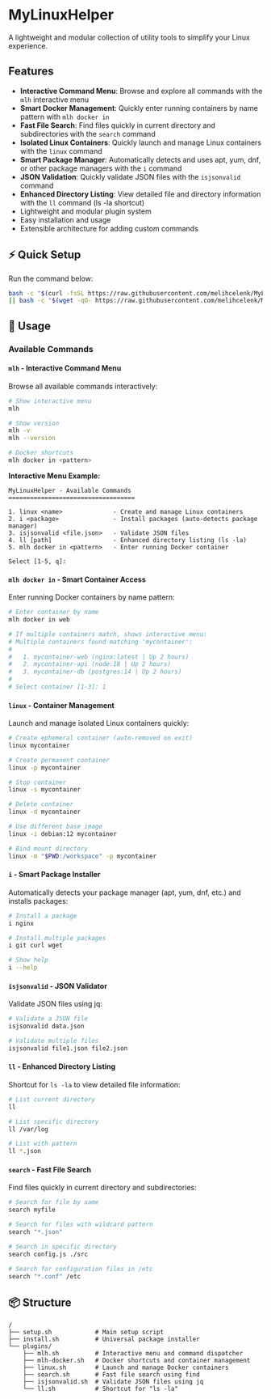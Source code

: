 # MyLinuxHelper

A lightweight and modular collection of utility tools to simplify your Linux experience.

## Features

- **Interactive Command Menu**: Browse and explore all commands with the `mlh` interactive menu
- **Smart Docker Management**: Quickly enter running containers by name pattern with `mlh docker in`
- **Fast File Search**: Find files quickly in current directory and subdirectories with the `search` command
- **Isolated Linux Containers**: Quickly launch and manage Linux containers with the `linux` command
- **Smart Package Manager**: Automatically detects and uses apt, yum, dnf, or other package managers with the `i` command
- **JSON Validation**: Quickly validate JSON files with the `isjsonvalid` command
- **Enhanced Directory Listing**: View detailed file and directory information with the `ll` command (ls -la shortcut)
- Lightweight and modular plugin system
- Easy installation and usage
- Extensible architecture for adding custom commands

## ⚡ Quick Setup
Run the command below:
```bash
bash -c "$(curl -fsSL https://raw.githubusercontent.com/melihcelenk/MyLinuxHelper/main/get-mlh.sh)" \
|| bash -c "$(wget -qO- https://raw.githubusercontent.com/melihcelenk/MyLinuxHelper/main/get-mlh.sh)"
```

## 🚀 Usage

### Available Commands

#### `mlh` - Interactive Command Menu
Browse all available commands interactively:
```bash
# Show interactive menu
mlh

# Show version
mlh -v
mlh --version

# Docker shortcuts
mlh docker in <pattern>
```

**Interactive Menu Example:**
```
MyLinuxHelper - Available Commands
===================================

1. linux <name>              - Create and manage Linux containers
2. i <package>               - Install packages (auto-detects package manager)
3. isjsonvalid <file.json>   - Validate JSON files
4. ll [path]                 - Enhanced directory listing (ls -la)
5. mlh docker in <pattern>   - Enter running Docker container

Select [1-5, q]:
```

#### `mlh docker in` - Smart Container Access
Enter running Docker containers by name pattern:
```bash
# Enter container by name
mlh docker in web

# If multiple containers match, shows interactive menu:
# Multiple containers found matching 'mycontainer':
#
#   1. mycontainer-web (nginx:latest | Up 2 hours)
#   2. mycontainer-api (node:18 | Up 2 hours)
#   3. mycontainer-db (postgres:14 | Up 2 hours)
#
# Select container [1-3]: 1
```

#### `linux` - Container Management
Launch and manage isolated Linux containers quickly:
```bash
# Create ephemeral container (auto-removed on exit)
linux mycontainer

# Create permanent container
linux -p mycontainer

# Stop container
linux -s mycontainer

# Delete container
linux -d mycontainer

# Use different base image
linux -i debian:12 mycontainer

# Bind mount directory
linux -m "$PWD:/workspace" -p mycontainer
```

#### `i` - Smart Package Installer
Automatically detects your package manager (apt, yum, dnf, etc.) and installs packages:
```bash
# Install a package
i nginx

# Install multiple packages
i git curl wget

# Show help
i --help
```

#### `isjsonvalid` - JSON Validator
Validate JSON files using jq:
```bash
# Validate a JSON file
isjsonvalid data.json

# Validate multiple files
isjsonvalid file1.json file2.json
```

#### `ll` - Enhanced Directory Listing
Shortcut for `ls -la` to view detailed file information:
```bash
# List current directory
ll

# List specific directory
ll /var/log

# List with pattern
ll *.json
```

#### `search` - Fast File Search
Find files quickly in current directory and subdirectories:
```bash
# Search for file by name
search myfile

# Search for files with wildcard pattern
search "*.json"

# Search in specific directory
search config.js ./src

# Search for configuration files in /etc
search "*.conf" /etc
```



## 📦 Structure

```
/
├── setup.sh            # Main setup script
├── install.sh          # Universal package installer
└── plugins/
    ├── mlh.sh          # Interactive menu and command dispatcher
    ├── mlh-docker.sh   # Docker shortcuts and container management
    ├── linux.sh        # Launch and manage Docker containers
    ├── search.sh       # Fast file search using find
    ├── isjsonvalid.sh  # Validate JSON files using jq
    └── ll.sh           # Shortcut for "ls -la"
```


